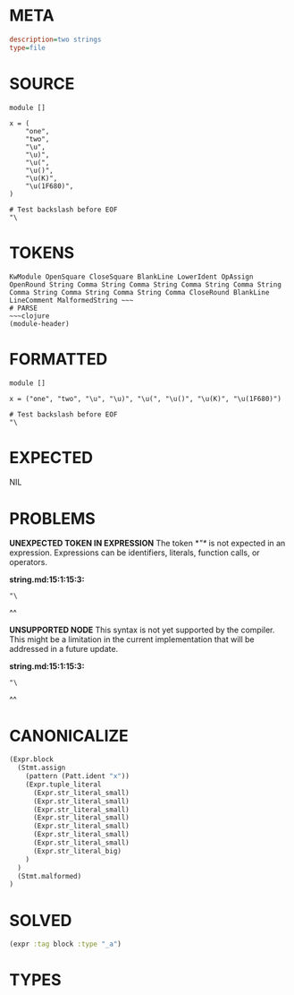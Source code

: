 # META
~~~ini
description=two strings
type=file
~~~
# SOURCE
~~~roc
module []

x = (
	"one",
	"two",
	"\u",
	"\u)",
	"\u(",
	"\u()",
	"\u(K)",
	"\u(1F680)",
)

# Test backslash before EOF
"\
~~~
# TOKENS
~~~text
KwModule OpenSquare CloseSquare BlankLine LowerIdent OpAssign OpenRound String Comma String Comma String Comma String Comma String Comma String Comma String Comma String Comma CloseRound BlankLine LineComment MalformedString ~~~
# PARSE
~~~clojure
(module-header)
~~~
# FORMATTED
~~~roc
module []

x = ("one", "two", "\u", "\u)", "\u(", "\u()", "\u(K)", "\u(1F680)")

# Test backslash before EOF
"\
~~~
# EXPECTED
NIL
# PROBLEMS
**UNEXPECTED TOKEN IN EXPRESSION**
The token **"\** is not expected in an expression.
Expressions can be identifiers, literals, function calls, or operators.

**string.md:15:1:15:3:**
```roc
"\
```
^^


**UNSUPPORTED NODE**
This syntax is not yet supported by the compiler.
This might be a limitation in the current implementation that will be addressed in a future update.

**string.md:15:1:15:3:**
```roc
"\
```
^^


# CANONICALIZE
~~~clojure
(Expr.block
  (Stmt.assign
    (pattern (Patt.ident "x"))
    (Expr.tuple_literal
      (Expr.str_literal_small)
      (Expr.str_literal_small)
      (Expr.str_literal_small)
      (Expr.str_literal_small)
      (Expr.str_literal_small)
      (Expr.str_literal_small)
      (Expr.str_literal_small)
      (Expr.str_literal_big)
    )
  )
  (Stmt.malformed)
)
~~~
# SOLVED
~~~clojure
(expr :tag block :type "_a")
~~~
# TYPES
~~~roc
~~~

